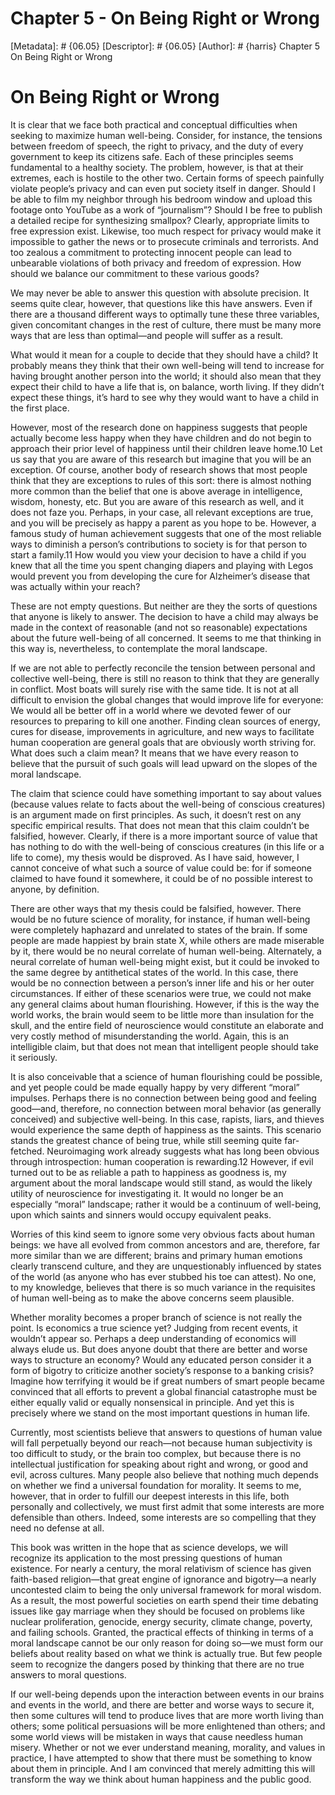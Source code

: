 # Chapter 5 - On Being Right or Wrong
[Metadata]: # {06.05}
[Descriptor]: # {06.05}
[Author]: # {harris}
Chapter 5
On Being Right or Wrong
# On Being Right or Wrong
It is clear that we face both practical and conceptual difficulties when
seeking to maximize human well-being. Consider, for instance, the tensions
between freedom of speech, the right to privacy, and the duty of every
government to keep its citizens safe. Each of these principles seems
fundamental to a healthy society. The problem, however, is that at their
extremes, each is hostile to the other two. Certain forms of speech painfully
violate people’s privacy and can even put society itself in danger. Should I be
able to film my neighbor through his bedroom window and upload this footage
onto YouTube as a work of “journalism”? Should I be free to publish a detailed
recipe for synthesizing smallpox? Clearly, appropriate limits to free
expression exist. Likewise, too much respect for privacy would make it
impossible to gather the news or to prosecute criminals and terrorists. And too
zealous a commitment to protecting innocent people can lead to unbearable
violations of both privacy and freedom of expression. How should we balance our
commitment to these various goods?

We may never be able to answer this question with absolute precision. It seems
quite clear, however, that questions like this have answers. Even if there are
a thousand different ways to optimally tune these three variables, given
concomitant changes in the rest of culture, there must be many more ways that
are less than optimal—and people will suffer as a result.


What would it mean for a couple to decide that they should have a child? It
probably means they think that their own well-being will tend to increase for
having brought another person into the world; it should also mean that they
expect their child to have a life that is, on balance, worth living. If they
didn’t expect these things, it’s hard to see why they would want to have a
child in the first place.

However, most of the research done on happiness suggests that people actually
become less happy when they have children and do not begin to approach their
prior level of happiness until their children leave home.10 Let us say that you
are aware of this research but imagine that you will be an exception. Of
course, another body of research shows that most people think that they are
exceptions to rules of this sort: there is almost nothing more common than the
belief that one is above average in intelligence, wisdom, honesty, etc. But you
are aware of this research as well, and it does not faze you. Perhaps, in your
case, all relevant exceptions are true, and you will be precisely as happy a
parent as you hope to be. However, a famous study of human achievement suggests
that one of the most reliable ways to diminish a person’s contributions to
society is for that person to start a family.11 How would you view your
decision to have a child if you knew that all the time you spent changing
diapers and playing with Legos would prevent you from developing the cure for
Alzheimer’s disease that was actually within your reach?

These are not empty questions. But neither are they the sorts of questions that
anyone is likely to answer. The decision to have a child may always be made in
the context of reasonable (and not so reasonable) expectations about the future
well-being of all concerned. It seems to me that thinking in this way is,
nevertheless, to contemplate the moral landscape.

If we are not able to perfectly reconcile the tension between personal and
collective well-being, there is still no reason to think that they are
generally in conflict. Most boats will surely rise with the same tide. It is
not at all difficult to envision the global changes that would improve life for
everyone: We would all be better off in a world where we devoted fewer of our
resources to preparing to kill one another. Finding clean sources of energy,
cures for disease, improvements in agriculture, and new ways to facilitate
human cooperation are general goals that are obviously worth striving for. What
does such a claim mean? It means that we have every reason to believe that the
pursuit of such goals will lead upward on the slopes of the moral landscape.





The claim that science could have something important to say about values
(because values relate to facts about the well-being of conscious creatures) is
an argument made on first principles. As such, it doesn’t rest on any specific
empirical results. That does not mean that this claim couldn’t be falsified,
however. Clearly, if there is a more important source of value that has nothing
to do with the well-being of conscious creatures (in this life or a life to
come), my thesis would be disproved. As I have said, however, I cannot conceive
of what such a source of value could be: for if someone claimed to have found
it somewhere, it could be of no possible interest to anyone, by definition.

There are other ways that my thesis could be falsified, however. There would be
no future science of morality, for instance, if human well-being were
completely haphazard and unrelated to states of the brain. If some people are
made happiest by brain state X, while others are made miserable by it, there
would be no neural correlate of human well-being. Alternately, a neural
correlate of human well-being might exist, but it could be invoked to the same
degree by antithetical states of the world. In this case, there would be no
connection between a person’s inner life and his or her outer circumstances. If
either of these scenarios were true, we could not make any general claims about
human flourishing. However, if this is the way the world works, the brain would
seem to be little more than insulation for the skull, and the entire field of
neuroscience would constitute an elaborate and very costly method of
misunderstanding the world. Again, this is an intelligible claim, but that does
not mean that intelligent people should take it seriously.

It is also conceivable that a science of human flourishing could be possible,
and yet people could be made equally happy by very different “moral” impulses.
Perhaps there is no connection between being good and feeling good—and,
therefore, no connection between moral behavior (as generally conceived) and
subjective well-being. In this case, rapists, liars, and thieves would
experience the same depth of happiness as the saints. This scenario stands the
greatest chance of being true, while still seeming quite far-fetched.
Neuroimaging work already suggests what has long been obvious through
introspection: human cooperation is rewarding.12 However, if evil turned out to
be as reliable a path to happiness as goodness is, my argument about the moral
landscape would still stand, as would the likely utility of neuroscience for
investigating it. It would no longer be an especially “moral” landscape; rather
it would be a continuum of well-being, upon which saints and sinners would
occupy equivalent peaks.

Worries of this kind seem to ignore some very obvious facts about human beings:
we have all evolved from common ancestors and are, therefore, far more similar
than we are different; brains and primary human emotions clearly transcend
culture, and they are unquestionably influenced by states of the world (as
anyone who has ever stubbed his toe can attest). No one, to my knowledge,
believes that there is so much variance in the requisites of human well-being
as to make the above concerns seem plausible.


Whether morality becomes a proper branch of science is not really the point. Is
economics a true science yet? Judging from recent events, it wouldn’t appear
so. Perhaps a deep understanding of economics will always elude us. But does
anyone doubt that there are better and worse ways to structure an economy?
Would any educated person consider it a form of bigotry to criticize another
society’s response to a banking crisis? Imagine how terrifying it would be if
great numbers of smart people became convinced that all efforts to prevent a
global financial catastrophe must be either equally valid or equally
nonsensical in principle. And yet this is precisely where we stand on the most
important questions in human life.

Currently, most scientists believe that answers to questions of human value
will fall perpetually beyond our reach—not because human subjectivity is too
difficult to study, or the brain too complex, but because there is no
intellectual justification for speaking about right and wrong, or good and
evil, across cultures. Many people also believe that nothing much depends on
whether we find a universal foundation for morality. It seems to me, however,
that in order to fulfill our deepest interests in this life, both personally
and collectively, we must first admit that some interests are more defensible
than others. Indeed, some interests are so compelling that they need no defense
at all.

This book was written in the hope that as science develops, we will recognize
its application to the most pressing questions of human existence. For nearly a
century, the moral relativism of science has given faith-based religion—that
great engine of ignorance and bigotry—a nearly uncontested claim to being the
only universal framework for moral wisdom. As a result, the most powerful
societies on earth spend their time debating issues like gay marriage when they
should be focused on problems like nuclear proliferation, genocide, energy
security, climate change, poverty, and failing schools. Granted, the practical
effects of thinking in terms of a moral landscape cannot be our only reason for
doing so—we must form our beliefs about reality based on what we think is
actually true. But few people seem to recognize the dangers posed by thinking
that there are no true answers to moral questions.

If our well-being depends upon the interaction between events in our brains and
events in the world, and there are better and worse ways to secure it, then
some cultures will tend to produce lives that are more worth living than
others; some political persuasions will be more enlightened than others; and
some world views will be mistaken in ways that cause needless human misery.
Whether or not we ever understand meaning, morality, and values in practice, I
have attempted to show that there must be something to know about them in
principle. And I am convinced that merely admitting this will transform the way
we think about human happiness and the public good.

